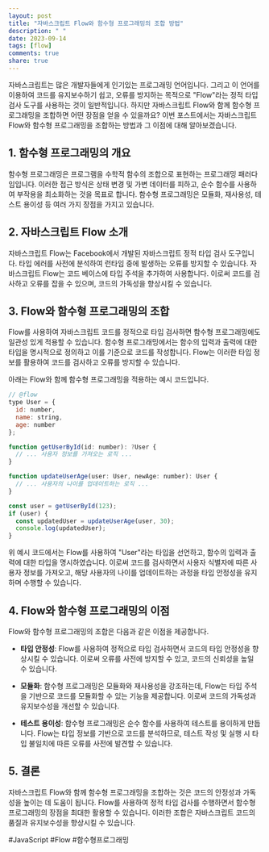 ```yaml
---
layout: post
title: "자바스크립트 Flow와 함수형 프로그래밍의 조합 방법"
description: " "
date: 2023-09-14
tags: [flow]
comments: true
share: true
---
```


자바스크립트는 많은 개발자들에게 인기있는 프로그래밍 언어입니다. 그리고 이 언어를 이용하여 코드를 유지보수하기 쉽고, 오류를 방지하는 목적으로 "Flow"라는 정적 타입 검사 도구를 사용하는 것이 일반적입니다. 하지만 자바스크립트 Flow와 함께 함수형 프로그래밍을 조합하면 어떤 장점을 얻을 수 있을까요? 이번 포스트에서는 자바스크립트 Flow와 함수형 프로그래밍을 조합하는 방법과 그 이점에 대해 알아보겠습니다.

## 1. 함수형 프로그래밍의 개요

함수형 프로그래밍은 프로그램을 수학적 함수의 조합으로 표현하는 프로그래밍 패러다임입니다. 이러한 접근 방식은 상태 변경 및 가변 데이터를 피하고, 순수 함수를 사용하여 부작용을 최소화하는 것을 목표로 합니다. 함수형 프로그래밍은 모듈화, 재사용성, 테스트 용이성 등 여러 가지 장점을 가지고 있습니다.

## 2. 자바스크립트 Flow 소개

자바스크립트 Flow는 Facebook에서 개발된 자바스크립트 정적 타입 검사 도구입니다. 타입 에러를 사전에 분석하여 런타임 중에 발생하는 오류를 방지할 수 있습니다. 자바스크립트 Flow는 코드 베이스에 타입 주석을 추가하여 사용합니다. 이로써 코드를 검사하고 오류를 잡을 수 있으며, 코드의 가독성을 향상시킬 수 있습니다.

## 3. Flow와 함수형 프로그래밍의 조합

Flow를 사용하여 자바스크립트 코드를 정적으로 타입 검사하면 함수형 프로그래밍에도 일관성 있게 적용할 수 있습니다. 함수형 프로그래밍에서는 함수의 입력과 출력에 대한 타입을 명시적으로 정의하고 이를 기준으로 코드를 작성합니다. Flow는 이러한 타입 정보를 활용하여 코드를 검사하고 오류를 방지할 수 있습니다.

아래는 Flow와 함께 함수형 프로그래밍을 적용하는 예시 코드입니다.

```javascript
// @flow
type User = {
  id: number,
  name: string,
  age: number
};

function getUserById(id: number): ?User {
  // ... 사용자 정보를 가져오는 로직 ...
}

function updateUserAge(user: User, newAge: number): User {
  // ... 사용자의 나이를 업데이트하는 로직 ...
}

const user = getUserById(123);
if (user) {
  const updatedUser = updateUserAge(user, 30);
  console.log(updatedUser);
}
```

위 예시 코드에서는 Flow를 사용하여 "User"라는 타입을 선언하고, 함수의 입력과 출력에 대한 타입을 명시하였습니다. 이로써 코드를 검사하면서 사용자 식별자에 따른 사용자 정보를 가져오고, 해당 사용자의 나이를 업데이트하는 과정을 타입 안정성을 유지하며 수행할 수 있습니다.

## 4. Flow와 함수형 프로그래밍의 이점

Flow와 함수형 프로그래밍의 조합은 다음과 같은 이점을 제공합니다.

- **타입 안정성**: Flow를 사용하여 정적으로 타입 검사하면서 코드의 타입 안정성을 향상시킬 수 있습니다. 이로써 오류를 사전에 방지할 수 있고, 코드의 신뢰성을 높일 수 있습니다.

- **모듈화**: 함수형 프로그래밍은 모듈화와 재사용성을 강조하는데, Flow는 타입 주석을 기반으로 코드를 모듈화할 수 있는 기능을 제공합니다. 이로써 코드의 가독성과 유지보수성을 개선할 수 있습니다.

- **테스트 용이성**: 함수형 프로그래밍은 순수 함수를 사용하여 테스트를 용이하게 만듭니다. Flow는 타입 정보를 기반으로 코드를 분석하므로, 테스트 작성 및 실행 시 타입 불일치에 따른 오류를 사전에 발견할 수 있습니다.

## 5. 결론

자바스크립트 Flow와 함께 함수형 프로그래밍을 조합하는 것은 코드의 안정성과 가독성을 높이는 데 도움이 됩니다. Flow를 사용하여 정적 타입 검사를 수행하면서 함수형 프로그래밍의 장점을 최대한 활용할 수 있습니다. 이러한 조합은 자바스크립트 코드의 품질과 유지보수성을 향상시킬 수 있습니다.

#JavaScript #Flow #함수형프로그래밍